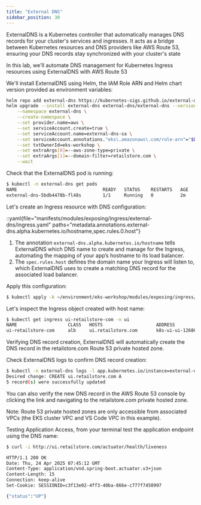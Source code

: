 ```yaml
---
title: "External DNS"
sidebar_position: 30
---
```


ExternalDNS is a Kubernetes controller that automatically manages DNS records for your cluster's services and ingresses. It acts as a bridge between Kubernetes resources and DNS providers like AWS Route 53, 
ensuring your DNS records stay synchronized with your cluster's state

In this lab, we'll automate DNS management for Kubernetes Ingress resources using ExternalDNS with AWS Route 53

We'll install ExternalDNS using Helm, the IAM Role ARN and Helm chart version provided as environment variables:

```bash
helm repo add external-dns https://kubernetes-sigs.github.io/external-dns/
helm upgrade --install external-dns external-dns/external-dns --version "${DNS_CHART_VERSION}" \
    --namespace external-dns \
    --create-namespace \
    --set provider.name=aws \
    --set serviceAccount.create=true \
    --set serviceAccount.name=external-dns-sa \
    --set serviceAccount.annotations."eks\.amazonaws\.com/role-arn"="$DNS_ROLE_ARN" \
    --set txtOwnerId=eks-workshop \
    --set extraArgs[0]=--aws-zone-type=private \
    --set extraArgs[1]=--domain-filter=retailstore.com \
    --wait
```

Check that the ExternalDNS pod is running:

```bash
$ kubectl -n external-dns get pods
NAME                                READY   STATUS    RESTARTS   AGE
external-dns-5bdb4478b-fl48s        1/1     Running   0          2m
```

Let's create an Ingress resource with DNS configuration:

::yaml{file="manifests/modules/exposing/ingress/external-dns/ingress.yaml" paths="metadata.annotations.external-dns.alpha.kubernetes.io/hostname,spec.rules.0.host"}

1. The annotation `external-dns.alpha.kubernetes.io/hostname` tells ExternalDNS which DNS name to create and manage for the Ingress, automating the mapping of your app’s hostname to its load balancer.
2. The `spec.rules.host` defines the domain name your Ingress will listen to, which ExternalDNS uses to create a matching DNS record for the associated load balancer.

Apply this configuration:

```bash
$ kubectl apply -k ~/environment/eks-workshop/modules/exposing/ingress/external-dns
```

Let's inspect the Ingress object created with host name:

```bash
$ kubectl get ingress ui-retailstore-com -n ui
NAME                   CLASS   HOSTS                    ADDRESS                                            PORTS   AGE
ui-retailstore-com     alb     ui.retailstore.com       k8s-ui-ui-1268651632.us-west-2.elb.amazonaws.com   80      15s
```

Verifying DNS record creation, ExternalDNS will automatically create the DNS record in the retailstore.com Route 53 private hosted zone.

Check ExternalDNS logs to confirm DNS record creation:

```bash
$ kubectl -n external-dns logs -l app.kubernetes.io/instance=external-dns
Desired change: CREATE ui.retailstore.com A
5 record(s) were successfully updated
```

You can also verify the new DNS record in the AWS Route 53 console by clicking the link and navigating to the retailstore.com private hosted zone.

<ConsoleButton url="https://us-east-1.console.aws.amazon.com/route53/v2/hostedzones" service="route53" label="Open Route53 console"/>

Note: Route 53 private hosted zones are only accessible from associated VPCs (the EKS cluster VPC and VS Code VPC in this example).

Testing Application Access, from your terminal test the application endpoint using the DNS name:

```bash
$ curl -i http://ui.retailstore.com/actuator/health/liveness

HTTP/1.1 200 OK
Date: Thu, 24 Apr 2025 07:45:12 GMT
Content-Type: application/vnd.spring-boot.actuator.v3+json
Content-Length: 15
Connection: keep-alive
Set-Cookie: SESSIONID=c3f13e02-4ff3-40ba-866e-c777f7450997

{"status":"UP"}
```
